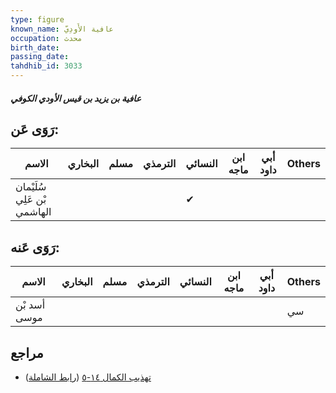 ```yaml
---
type: figure
known_name: عافية الأَودِيّ
occupation: محدث
birth_date:
passing_date:
tahdhib_id: 3033
---
```

##### عافية بن يزيد بن قيس الأودي الكوفي

## رَوَى عَن:
| الاسم                       | البخاري | مسلم | الترمذي | النسائي | ابن ماجه | أبي داود | Others |
| --------------------------- | ------- | ---- | ------- | ------- | -------- | -------- | ------ |
| سُلَيْمان بْن عَلِي الهاشمي |         |      |         | ✔       |          |          |        |
## رَوَى عَنه:
| الاسم        | البخاري | مسلم | الترمذي | النسائي | ابن ماجه | أبي داود | Others |
| ------------ | ------- | ---- | ------- | ------- | -------- | -------- | ------ |
| أسد بْن موسى |         |      |         |         |          |          | سي     |
## مراجع
- [تهذيب الكمال ١٤-٥](obsidian://open?vault=Tahdhib-al-Kamal&file=Figures/٣٠٣٣-عافية%20بن%20يزيد%20بن%20قيس%20الأودي%20الكوفي) ([رابط الشاملة](https://shamela.ws/book/3722/6933))